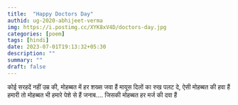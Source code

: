 ```yaml
---
title:  "Happy Doctors Day"
authid: ug-2020-abhijeet-verma
img: https://i.postimg.cc/XYK8xV4D/doctors-day.jpg
categories: [poem]
tags: [hindi]
date: 2023-07-01T19:13:32+05:30
description: ""
summary: ""
draft: false
---
```


कोई सरहदें नहीं उम्र की, मोहब्बत में हर शख्स जवा हैं 
मायूस दिलों का रुख पलट दे, ऐसी मोहब्बत की हवा हैं 
हमारी तो मोहब्बत भी हमारे पेशे से हैं जनाब....
जिसकी मोहब्बत हर मर्ज की दवा हैं 
<!--more-->
